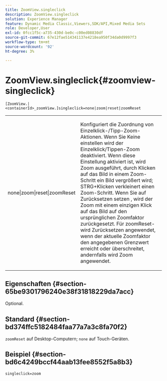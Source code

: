 ```yaml
---
title: ZoomView.singleclick
description: ZoomView.singleclick
solution: Experience Manager
feature: Dynamic Media Classic,Viewers,SDK/API,Mixed Media Sets
role: Developer,User
exl-id: 0fcc1f5c-a735-430d-be0c-c00ed08830df
source-git-commit: 67e12fae514341137e4218ea950f34da0d9997f3
workflow-type: tm+mt
source-wordcount: '92'
ht-degree: 3%

---
```


# ZoomView.singleclick{#zoomview-singleclick}

`[ZoomView.|<containerId>_zoomView.]singleclick=none|zoom|reset|zoomReset`

<table id="table_82C9252157DB41B5B98505855975D2F5"> 
 <tbody> 
  <tr> 
   <td colname="col1"> <p> <span class="codeph"> none|zoom|reset|zoomReset </span> </p> </td> 
   <td colname="col2"> <p> Konfiguriert die Zuordnung von Einzelklick-/Tipp-Zoom-Aktionen. Wenn Sie Keine <span class="codeph"> einstellen</span> wird der Einzelklick/Tippen-Zoom deaktiviert. Wenn diese Einstellung aktiviert ist, wird <span class="codeph"> Zoom ausgeführt, </span> durch Klicken auf das Bild in einem Zoom-Schritt ein Bild vergrößert wird; STRG+Klicken verkleinert einen Zoom-Schritt. Wenn Sie auf <span class="codeph"> Zurücksetzen setzen </span>, wird der Zoom mit einem einzigen Klick auf das Bild auf den ursprünglichen Zoomfaktor zurückgesetzt. Für <span class="codeph"> zoomReset-</span> wird Zurücksetzen angewendet, wenn der aktuelle Zoomfaktor den angegebenen Grenzwert erreicht oder überschreitet, andernfalls wird Zoom angewendet. </p> </td> 
  </tr> 
 </tbody> 
</table>

## Eigenschaften {#section-65be9301796240e38f31818229da7acc}

Optional.

## Standard {#section-bd374ffc5182484faa77a7a3c8fa70f2}

`zoomReset` auf Desktop-Computern; `none` auf Touch-Geräten.

## Beispiel {#section-bd6c4249bccf44aab13fee8552f5a8b3}

`singleclick=zoom`
